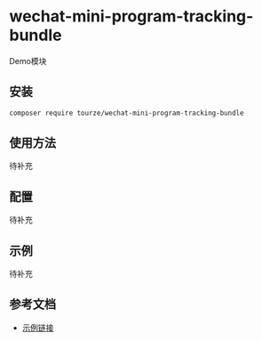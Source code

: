 # wechat-mini-program-tracking-bundle

Demo模块

## 安装

```bash
composer require tourze/wechat-mini-program-tracking-bundle
```

## 使用方法

待补充

## 配置

待补充

## 示例

待补充

## 参考文档

- [示例链接](https://example.com)
